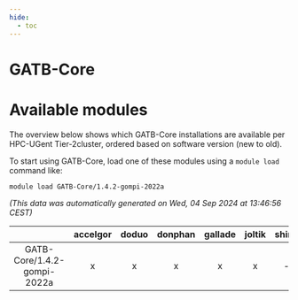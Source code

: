 ```yaml
---
hide:
  - toc
---
```


GATB-Core
=========

# Available modules


The overview below shows which GATB-Core installations are available per HPC-UGent Tier-2cluster, ordered based on software version (new to old).

To start using GATB-Core, load one of these modules using a `module load` command like:

```shell
module load GATB-Core/1.4.2-gompi-2022a
```

*(This data was automatically generated on Wed, 04 Sep 2024 at 13:46:56 CEST)*  

| |accelgor|doduo|donphan|gallade|joltik|shinx|skitty|
| :---: | :---: | :---: | :---: | :---: | :---: | :---: | :---: |
|GATB-Core/1.4.2-gompi-2022a|x|x|x|x|x|-|x|
